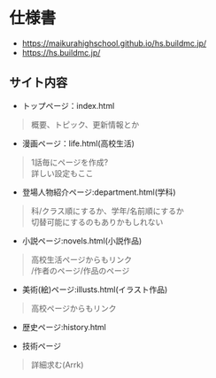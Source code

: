 # 仕様書
- https://maikurahighschool.github.io/hs.buildmc.jp/
- https://hs.buildmc.jp/

## サイト内容
- トップページ：index.html
> 概要、トピック、更新情報とか

- 漫画ページ：life.html(高校生活)
> 1話毎にページを作成?  
> 詳しい設定もここ  

- 登場人物紹介ページ:department.html(学科)
> 科/クラス順にするか、学年/名前順にするか  
> 切替可能にするのもありかもしれない

- 小説ページ:novels.html(小説作品)
> 高校生活ページからもリンク  
> /作者のページ/作品のページ  

- 美術(絵)ページ:illusts.html(イラスト作品)
> 高校ページからもリンク  
- 歴史ページ:history.html  

- 技術ページ  
> 詳細求む(Arrk)  
